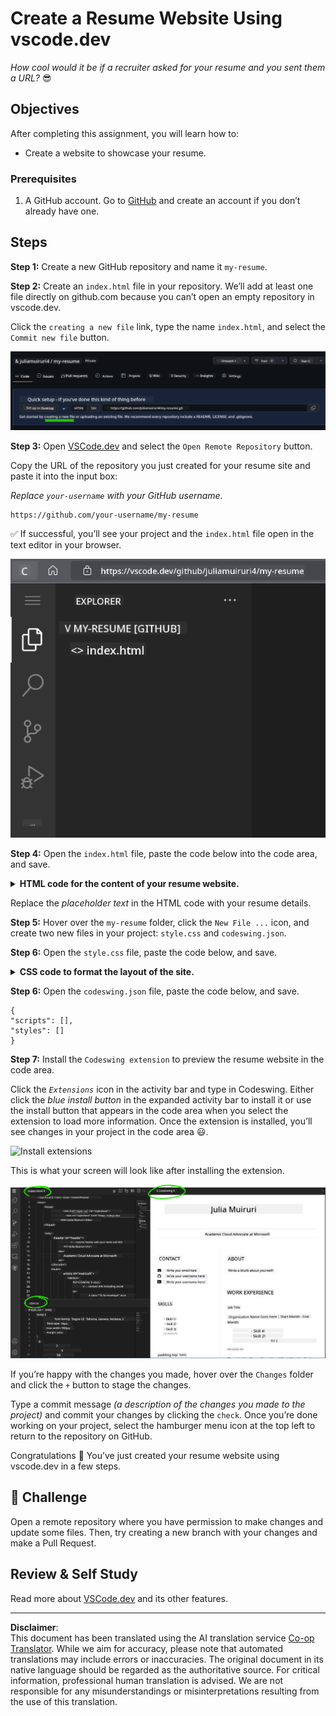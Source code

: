 <!--
CO_OP_TRANSLATOR_METADATA:
{
  "original_hash": "2fcb983b8dbadadb1bc2e97f8c12dac5",
  "translation_date": "2025-08-28T11:55:25+00:00",
  "source_file": "8-code-editor/1-using-a-code-editor/assignment.md",
  "language_code": "en"
}
-->
# Create a Resume Website Using vscode.dev

_How cool would it be if a recruiter asked for your resume and you sent them a URL?_ 😎

## Objectives

After completing this assignment, you will learn how to:

- Create a website to showcase your resume.

### Prerequisites

1. A GitHub account. Go to [GitHub](https://github.com/) and create an account if you don’t already have one.

## Steps

**Step 1:** Create a new GitHub repository and name it `my-resume`.

**Step 2:** Create an `index.html` file in your repository. We’ll add at least one file directly on github.com because you can’t open an empty repository in vscode.dev.

Click the `creating a new file` link, type the name `index.html`, and select the `Commit new file` button.

![Create a new file on github.com](../../../../translated_images/new-file-github.com.c886796d800e8056561829a181be1382c5303da9d902d8b2dd82b68a4806e21f.en.png)

**Step 3:** Open [VSCode.dev](https://vscode.dev) and select the `Open Remote Repository` button.

Copy the URL of the repository you just created for your resume site and paste it into the input box:

_Replace `your-username` with your GitHub username._

```
https://github.com/your-username/my-resume
```

✅ If successful, you’ll see your project and the `index.html` file open in the text editor in your browser.

![Create a new file](../../../../translated_images/project-on-vscode.dev.e79815a9a95ee7feac72ebe5c941c91279716be37c575dbdbf2f43bea2c7d8b6.en.png)

**Step 4:** Open the `index.html` file, paste the code below into the code area, and save.

<details>
    <summary><b>HTML code for the content of your resume website.</b></summary>
    
        <html>

            <head>
                <link href="style.css" rel="stylesheet">
                <link rel="stylesheet" href="https://cdnjs.cloudflare.com/ajax/libs/font-awesome/5.15.4/css/all.min.css">
                <title>Your Name Goes Here!</title>
            </head>
            <body>
                <header id="header">
                    <!-- Resume header with your name and title -->
                    <h1>Your Name Goes Here!</h1>
                    <hr>
                    Your Role!
                    <hr>
                </header>
                <main>
                    <article id="mainLeft">
                        <section>
                            <h2>CONTACT</h2>
                            <!-- Contact info including social media -->
                            <p>
                                <i class="fa fa-envelope" aria-hidden="true"></i>
                                <a href="mailto:username@domain.top-level domain">Write your email here</a>
                            </p>
                            <p>
                                <i class="fab fa-github" aria-hidden="true"></i>
                                <a href="github.com/yourGitHubUsername">Write your username here!</a>
                            </p>
                            <p>
                                <i class="fab fa-linkedin" aria-hidden="true"></i>
                                <a href="linkedin.com/yourLinkedInUsername">Write your username here!</a>
                            </p>
                        </section>
                        <section>
                            <h2>SKILLS</h2>
                            <!-- Your skills -->
                            <ul>
                                <li>Skill 1!</li>
                                <li>Skill 2!</li>
                                <li>Skill 3!</li>
                                <li>Skill 4!</li>
                            </ul>
                        </section>
                        <section>
                            <h2>EDUCATION</h2>
                            <!-- Your education -->
                            <h3>Write your course here!</h3>
                            <p>
                                Write your institution here!
                            </p>
                            <p>
                                Start - End Date
                            </p>
                        </section>            
                    </article>
                    <article id="mainRight">
                        <section>
                            <h2>ABOUT</h2>
                            <!-- About you -->
                            <p>Write a blurb about yourself!</p>
                        </section>
                        <section>
                            <h2>WORK EXPERIENCE</h2>
                            <!-- Your work experience -->
                            <h3>Job Title</h3>
                            <p>
                                Organization Name Goes Here | Start Month – End Month
                            </p>
                            <ul>
                                    <li>Task 1 - Write what you did!</li>
                                    <li>Task 2 - Write what you did!</li>
                                    <li>Write the outcomes/impact of your contribution</li>
                                    
                            </ul>
                            <h3>Job Title 2</h3>
                            <p>
                                Organization Name Goes Here | Start Month – End Month
                            </p>
                            <ul>
                                    <li>Task 1 - Write what you did!</li>
                                    <li>Task 2 - Write what you did!</li>
                                    <li>Write the outcomes/impact of your contribution</li>
                                    
                            </ul>
                        </section>
                    </article>
                </main>
            </body>
        </html>
</details>

Replace the _placeholder text_ in the HTML code with your resume details.

**Step 5:** Hover over the `my-resume` folder, click the `New File ...` icon, and create two new files in your project: `style.css` and `codeswing.json`.

**Step 6:** Open the `style.css` file, paste the code below, and save.

<details>
        <summary><b>CSS code to format the layout of the site.</b></summary>
            
            body {
                font-family: 'Segoe UI', Tahoma, Geneva, Verdana, sans-serif;
                font-size: 16px;
                max-width: 960px;
                margin: auto;
            }
            h1 {
                font-size: 3em;
                letter-spacing: .6em;
                padding-top: 1em;
                padding-bottom: 1em;
            }

            h2 {
                font-size: 1.5em;
                padding-bottom: 1em;
            }

            h3 {
                font-size: 1em;
                padding-bottom: 1em;
            }
            main { 
                display: grid;
                grid-template-columns: 40% 60%;
                margin-top: 3em;
            }
            header {
                text-align: center;
                margin: auto 2em;
            }

            section {
                margin: auto 1em 4em 2em;
            }

            i {
                margin-right: .5em;
            }

            p {
                margin: .2em auto
            }

            hr {
                border: none;
                background-color: lightgray;
                height: 1px;
            }

            h1, h2, h3 {
                font-weight: 100;
                margin-bottom: 0;
            }
            #mainLeft {
                border-right: 1px solid lightgray;
            }
            
</details>

**Step 6:** Open the `codeswing.json` file, paste the code below, and save.

    {
    "scripts": [],
    "styles": []
    }

**Step 7:** Install the `Codeswing extension` to preview the resume website in the code area.

Click the _`Extensions`_ icon in the activity bar and type in Codeswing. Either click the _blue install button_ in the expanded activity bar to install it or use the install button that appears in the code area when you select the extension to load more information. Once the extension is installed, you’ll see changes in your project in the code area 😃.

![Install extensions](../../../../8-code-editor/images/install-extension.gif)

This is what your screen will look like after installing the extension.

![Codeswing extension in action](../../../../translated_images/after-codeswing-extension-pb.0ebddddcf73b550994947a9084e35e2836c713ae13839d49628e3c764c1cfe83.en.png)

If you’re happy with the changes you made, hover over the `Changes` folder and click the `+` button to stage the changes.

Type a commit message _(a description of the changes you made to the project)_ and commit your changes by clicking the `check`. Once you’re done working on your project, select the hamburger menu icon at the top left to return to the repository on GitHub.

Congratulations 🎉 You’ve just created your resume website using vscode.dev in a few steps.

## 🚀 Challenge

Open a remote repository where you have permission to make changes and update some files. Then, try creating a new branch with your changes and make a Pull Request.

## Review & Self Study

Read more about [VSCode.dev](https://code.visualstudio.com/docs/editor/vscode-web?WT.mc_id=academic-0000-alfredodeza) and its other features.

---

**Disclaimer**:  
This document has been translated using the AI translation service [Co-op Translator](https://github.com/Azure/co-op-translator). While we aim for accuracy, please note that automated translations may include errors or inaccuracies. The original document in its native language should be regarded as the authoritative source. For critical information, professional human translation is advised. We are not responsible for any misunderstandings or misinterpretations resulting from the use of this translation.